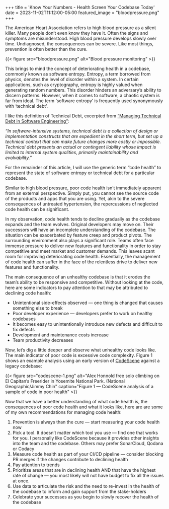 +++
title = 'Know Your Numbers - Health Screen Your Codebase Today'
date = 2023-11-02T11:12:00-05:00
featured_image = "bloodpressure.png"
+++

The American Heart Association refers to high blood pressure as a silent killer. Many people don’t even know they have it. Often the signs and symptoms are misunderstood. High blood pressure develops slowly over time. Undiagnosed, the consequences can be severe. Like most things, prevention is often better than the cure.

{{< figure src="bloodpressure.png" alt="Blood pressure monitoring" >}}

This brings to mind the concept of deteriorating health in a codebase, commonly known as software entropy. Entropy, a term borrowed from physics, denotes the level of disorder within a system. In certain applications, such as cryptography, entropy is highly valued when generating random numbers. This disorder hinders an adversary’s ability to discern patterns. However, when it comes to software, a chaotic system is far from ideal. The term ‘software entropy’ is frequently used synonymously with ‘technical debt’.

I like this definition of Technical Debt, excerpted from [“Managing Technical Debt in Software Engineering”](https://drops.dagstuhl.de/opus/volltexte/2016/6693/pdf/dagrep_v006_i004_p110_s16162.pdf):

*“In software-intensive systems, technical debt is a collection of design or implementation constructs that are expedient in the short term, but set up a technical context that can make future changes more costly or impossible. Technical debt presents an actual or contingent liability whose impact is limited to internal system qualities, primarily maintainability and evolvability.”*

For the remainder of this article, I will use the generic term “code health” to represent the state of software entropy or technical debt for a particular codebase.

Similar to high blood pressure, poor code health isn’t immediately apparent from an external perspective. Simply put, you cannot see the source code of the products and apps that you are using. Yet, akin to the severe consequences of untreated hypertension, the repercussions of neglected code health can be significant.

In my observation, code health tends to decline gradually as the codebase expands and the team evolves. Original developers may move on. Their successors will have an incomplete understanding of the codebase. The situation can be exacerbated by feature creep and product pivots. The surrounding environment also plays a significant role. Teams often face immense pressure to deliver new features and functionality in order to stay competitive and meet market and customer demands. This leaves scant room for improving deteriorating code health. Essentially, the management of code health can suffer in the face of the relentless drive to deliver new features and functionality.

The main consequence of an unhealthy codebase is that it erodes the team’s ability to be responsive and competitive. Without looking at the code, here are some indicators to pay attention to that may be attributed to declining code health:

- Unintentional side-effects observed — one thing is changed that causes something else to break
- Poor developer experience — developers prefer to work on healthy codebases
- It becomes easy to unintentionally introduce new defects and difficult to fix defects
- Development and maintenance costs increase
- Team productivity decreases

Now, let’s dig a little deeper and observe what unhealthy code looks like. The main indicator of poor code is excessive code complexity. Figure 1 shows an example analysis using an early version of [CodeScene](https://codescene.com/) against a legacy codebase:

{{< figure src="codescene-1.png" alt="Alex Honnold free solo climbing on El Capitan’s Freerider in Yosemite National Park. (National Geographic/Jimmy Chin" caption="Figure 1 — CodeScene analysis of a sample of code in poor health" >}}

Now that we have a better understanding of what code health is, the consequences of poor code health and what it looks like, here are are some of my own recommendations for managing code health:

1. Prevention is always than the cure — start measuring your code health now
2. Pick a tool. It doesn’t matter which tool you use — find one that works for you. I personally like CodeScene because it provides other insights into the team and the codebase. Others may prefer SonarCloud, Qodana or Codacy
3. Measure code health as part of your CI/CD pipeline — consider blocking PR merges if the changes contribute to declining health
4. Pay attention to trends
5. Prioritize areas that are in declining health AND that have the highest rate of change — you most likely will not have budget to fix all the issues at once.
6. Use data to articulate the risk and the need to re-invest in the health of the codebase to inform and gain support from the stake-holders
7. Celebrate your successes as you begin to slowly recover the health of the codebase

